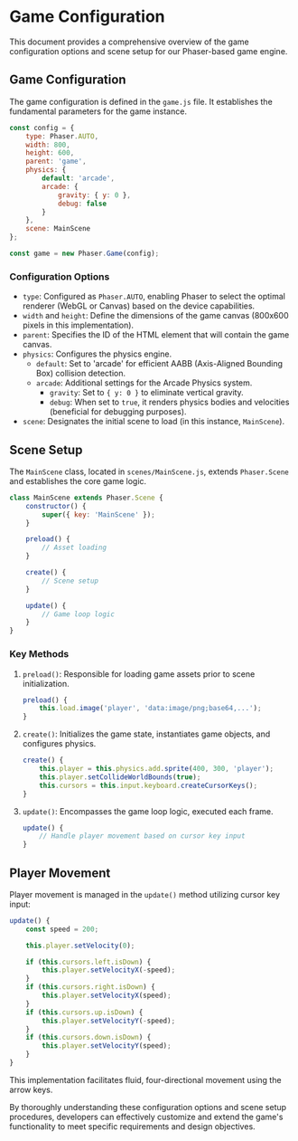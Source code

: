 # Game Configuration

This document provides a comprehensive overview of the game configuration options and scene setup for our Phaser-based game engine.

## Game Configuration

The game configuration is defined in the `game.js` file. It establishes the fundamental parameters for the game instance.

```javascript
const config = {
    type: Phaser.AUTO,
    width: 800,
    height: 600,
    parent: 'game',
    physics: {
        default: 'arcade',
        arcade: {
            gravity: { y: 0 },
            debug: false
        }
    },
    scene: MainScene
};

const game = new Phaser.Game(config);
```

### Configuration Options

- `type`: Configured as `Phaser.AUTO`, enabling Phaser to select the optimal renderer (WebGL or Canvas) based on the device capabilities.
- `width` and `height`: Define the dimensions of the game canvas (800x600 pixels in this implementation).
- `parent`: Specifies the ID of the HTML element that will contain the game canvas.
- `physics`: Configures the physics engine.
  - `default`: Set to 'arcade' for efficient AABB (Axis-Aligned Bounding Box) collision detection.
  - `arcade`: Additional settings for the Arcade Physics system.
    - `gravity`: Set to `{ y: 0 }` to eliminate vertical gravity.
    - `debug`: When set to `true`, it renders physics bodies and velocities (beneficial for debugging purposes).
- `scene`: Designates the initial scene to load (in this instance, `MainScene`).

## Scene Setup

The `MainScene` class, located in `scenes/MainScene.js`, extends `Phaser.Scene` and establishes the core game logic.

```javascript
class MainScene extends Phaser.Scene {
    constructor() {
        super({ key: 'MainScene' });
    }

    preload() {
        // Asset loading
    }

    create() {
        // Scene setup
    }

    update() {
        // Game loop logic
    }
}
```

### Key Methods

1. `preload()`: Responsible for loading game assets prior to scene initialization.
   ```javascript
   preload() {
       this.load.image('player', 'data:image/png;base64,...');
   }
   ```

2. `create()`: Initializes the game state, instantiates game objects, and configures physics.
   ```javascript
   create() {
       this.player = this.physics.add.sprite(400, 300, 'player');
       this.player.setCollideWorldBounds(true);
       this.cursors = this.input.keyboard.createCursorKeys();
   }
   ```

3. `update()`: Encompasses the game loop logic, executed each frame.
   ```javascript
   update() {
       // Handle player movement based on cursor key input
   }
   ```

## Player Movement

Player movement is managed in the `update()` method utilizing cursor key input:

```javascript
update() {
    const speed = 200;

    this.player.setVelocity(0);

    if (this.cursors.left.isDown) {
        this.player.setVelocityX(-speed);
    }
    if (this.cursors.right.isDown) {
        this.player.setVelocityX(speed);
    }
    if (this.cursors.up.isDown) {
        this.player.setVelocityY(-speed);
    }
    if (this.cursors.down.isDown) {
        this.player.setVelocityY(speed);
    }
}
```

This implementation facilitates fluid, four-directional movement using the arrow keys.

By thoroughly understanding these configuration options and scene setup procedures, developers can effectively customize and extend the game's functionality to meet specific requirements and design objectives.
